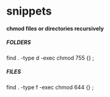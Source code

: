 # snippets

#### chmod files or directories recursively

##### FOLDERS
find . -type d -exec chmod 755 {} \;

##### FILES
find . -type f -exec chmod 644 {} \;
